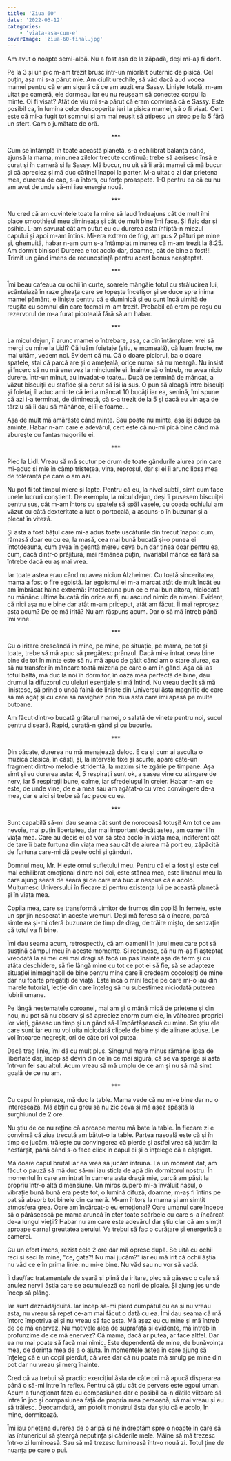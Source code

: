 ```yaml
---
title: 'Ziua 60'
date: '2022-03-12'
categories:
    - 'viata-asa-cum-e'
coverImage: 'ziua-60-final.jpg'
---
```


Am avut o noapte semi-albă. Nu a fost așa de la zăpadă, deși mi-aș fi dorit.

Pe la 3 și un pic m-am trezit brusc într-un miorlăit puternic de pisică. Cel puțin, așa mi s-a părut mie. Am ciulit urechile, să văd dacă aud vocea mamei pentru că eram sigură că ce am auzit era Sassy. Liniște totală, m-am uitat pe cameră, ele dormeau iar eu nu reușeam să conectez corpul la minte. Oi fi visat? Atât de viu mi s-a părut că eram convinsă că e Sassy. Este posibil ca, în lumina celor descoperite ieri la pisica mamei, să o fi visat. Cert este că mi-a fugit tot somnul și am mai reușit să atipesc un strop pe la 5 fără un sfert. Cam o jumătate de oră.

<p style="text-align: center;">***</p>

Cum se întâmplă în toate această planetă, s-a echilibrat balanța când, ajunsă la mama, minunea zilelor trecute continuă: trebe să aerisesc însă e curat și în cameră și la Sassy. Mă bucur, nu uit să îi arăt mamei că mă bucur și că apreciez și mă duc cătinel înapoi la parter. M-a uitat o zi dar prietena mea, durerea de cap, s-a întors, cu forțe proaspete. 1-0 pentru ea că eu nu am avut de unde să-mi iau energie nouă.

<p style="text-align: center;">***</p>

Nu cred că am cuvintele toate la mine să laud îndeajuns cât de mult îmi place smoothieul meu dimineața și cât de mult bine îmi face. Și fizic dar și psihic. L-am savurat cât am putut eu cu durerea asta înfiptă-n miezul capului și apoi m-am întins. Mi-era extrem de frig, am pus 2 pături pe mine și, ghemuită, habar n-am cum s-a întâmplat minunea că m-am trezit la 8:25. Am dormit binișor! Durerea e tot acolo dar, doamne, cât de bine a fost!!! Trimit un gând imens de recunoștință pentru acest bonus neașteptat.

<p style="text-align: center;">***</p>

Îmi beau cafeaua cu ochii în curte, soarele mângâie totul cu strălucirea lui, scânteiază în raze gheața care se topește încetișor și se duce spre inima mamei pământ, e liniște pentru că e duminică și eu sunt încă uimită de reușita cu somnul din care tocmai m-am trezit. Probabil că eram pe roșu cu rezervorul de m-a furat picoteală fără să am habar.

<p style="text-align: center;">***</p>

La micul dejun, îi arunc mamei o întrebare, așa, ca din întâmplare: vrei să mergi cu mine la Lidl? Că luăm foietaje (știu, e momeală), că luam fructe, ne mai uităm, vedem noi. Evident că nu. Că o doare piciorul, ba o doare spatele, stai că parcă are și o amețeală, orice numai să nu meargă. Nu insist și încerc să nu mă enervez la minciunile ei. Înainte să o întreb, nu avea nicio durere. Într-un minut, au invadat-o toate… După ce termină de mâncat, a văzut biscuiții cu stafide și a cerut să își ia sus. O pun să aleagă între biscuiți și foietaj, îi aduc aminte că ieri a mâncat 10 bucăți iar ea, senină, îmi spune că azi i-a terminat, de dimineață, că s-a trezit de la 5 și dacă eu vin așa de târziu să îi dau să mănânce, ei îi e foame…

Așa de mult mă amărăște când minte. Sau poate nu minte, așa își aduce ea aminte. Habar n-am care e adevărul, cert este că nu-mi pică bine când mă aburește cu fantasmagoriile ei.

<p style="text-align: center;">***</p>

Plec la Lidl. Vreau să mă scutur pe drum de toate gândurile aiurea prin care mi-aduc și mie în câmp tristețea, vina, reproșul, dar și ei îi arunc lipsa mea de toleranță pe care o am azi.

Nu pot fi tot timpul miere și lapte. Pentru că eu, la nivel subtil, simt cum face unele lucruri conștient. De exemplu, la micul dejun, deși îi pusesem biscuiței pentru sus, cât m-am întors cu spatele să spăl vasele, cu coada ochiului am văzut cu câtă dexteritate a luat o portocală, a ascuns-o în buzunar și a plecat în viteză.

Și asta a fost bățul care mi-a adus toate uscăturile din trecut înapoi: cum, rămasă doar eu cu ea, la masă, cea mai bună bucată și-o punea ei întotdeauna, cum avea în geantă mereu ceva bun dar ținea doar pentru ea, cum, dacă dintr-o prăjitură, mai rămânea puțin, invariabil mânca ea fără să întrebe dacă eu aș mai vrea.

Iar toate astea erau când nu avea niciun Alzheimer. Cu toată sinceritatea, mama a fost o fire egoistă. Iar egoismul ei m-a marcat atât de mult încât eu am îmbrăcat haina extremă: întotdeauna pun ce e mai bun altora, niciodată nu mănânc ultima bucată din orice ar fi, nu ascund nimic de nimeni. Evident, că nici așa nu e bine dar atât m-am priceput, atât am făcut. Îi mai reproșez asta acum? De ce mă irită? Nu am răspuns acum. Dar o să mă întreb până îmi vine.

<p style="text-align: center;">***</p>

Cu o iritare crescândă în mine, pe mine, pe situație, pe mama, pe tot și toate, trebe să mă apuc să pregătesc prânzul. Dacă mi-a intrat ceva bine bine de tot în minte este să nu mă apuc de gătit când am o stare aiurea, ca să nu transfer în mâncare toată mizeria pe care o am în gând. Așa că las totul baltă, mă duc la noi în dormitor, în oaza mea perfectă de bine, dau drumul la difuzorul cu uleiuri esențiale și mă întind. Nu vreau decât să mă liniștesc, să prind o undă faină de liniște din Universul ăsta magnific de care să mă agăț și cu care să navighez prin ziua asta care îmi apasă pe multe butoane.

Am făcut dintr-o bucată grătarul mamei, o salată de vinete pentru noi, sucul pentru diseară. Rapid, curată-n gând și cu bucurie.

<p style="text-align: center;">***</p>

Din păcate, durerea nu mă menajează deloc. E ca și cum ai asculta o muzică clasică, în căști, și, la intervale fixe și scurte, apare câte-un fragment dintr-o melodie stridentă, la maxim și te zgârie pe timpane. Așa simt și eu durerea asta: 4, 5 respirații sunt ok, a șasea vine cu atingere de nerv, iar 5 respirații bune, calme, iar sfredelușul în creier. Habar n-am ce este, de unde vine, de e a mea sau am agățat-o cu vreo convingere de-a mea, dar e aici și trebe să fac pace cu ea.

<p style="text-align: center;">***</p>

Sunt capabilă să-mi dau seama cât sunt de norocoasă totuși! Am tot ce am nevoie, mai puțin libertatea, dar mai important decât astea, am oameni în viața mea. Care au decis ei că vor să stea acolo în viața mea, indiferent cât de tare îi bate furtuna din viața mea sau cât de aiurea mă port eu, zăpăcită de furtuna care-mi dă peste ochi și gânduri.

Domnul meu, Mr. H este omul sufletului meu. Pentru că el a fost și este cel mai echilibrat emoțional dintre noi doi, este stânca mea, este limanul meu la care ajung seară de seară și de care mă bucur nespus că e acolo. Mulțumesc Universului în fiecare zi pentru existența lui pe această planetă și în viața mea.

Copila mea, care se transformă uimitor de frumos din copilă în femeie, este un sprijin nesperat în aceste vremuri. Deși mă feresc să o încarc, parcă simte ea și-mi oferă buzunare de timp de drag, de trăire mișto, de senzație că totul va fi bine.

Îmi dau seama acum, retrospectiv, că am oamenii în jurul meu care pot să susțină câmpul meu în aceste momente. Și recunosc, că nu m-aș fi așteptat vreodată la ai mei cei mai dragi să facă un pas înainte așa de ferm și cu atâta deschidere, să fie lângă mine cu tot ce pot ei să fie, să se adapteze situației inimaginabil de bine pentru mine care îi credeam cocoloșiți de mine dar nu foarte pregătiți de viață. Este încă o mini lecție pe care mi-o iau din marele tutorial, lecție din care înțeleg să nu subestimez niciodată puterea iubirii umane.

Pe lângă nestematele coroanei, mai am și o mână mică de prietene și din nou, nu pot să nu observ și să apreciez enorm cum ele, în vâltoarea propriei lor vieți, găsesc un timp și un gând să-l împărtășească cu mine. Se știu ele care sunt iar eu nu voi uita niciodată clipele de bine și de alinare aduse. Le voi întoarce negreșit, ori de câte ori voi putea.

Dacă trag linie, îmi dă cu mult plus. Singurul mare minus rămâne lipsa de libertate dar, încep să devin din ce în ce mai sigură, că se va sparge și asta într-un fel sau altul. Acum vreau să mă umplu de ce am și nu să mă simt goală de ce nu am.

<p style="text-align: center;">***</p>

Cu capul în piuneze, mă duc la table. Mama vede că nu mi-e bine dar nu o interesează. Mă abțin cu greu să nu zic ceva și mă așez spășită la surghiunul de 2 ore.

Nu știu de ce nu reține că aproape mereu mă bate la table. În fiecare zi e convinsă că ziua trecută am bătut-o la table. Partea nasoală este că și în timp ce jucăm, trăiește cu convingerea că pierde și astfel vrea să jucăm la nesfârșit, până când s-o face click în capul ei și o înțelege că a câștigat.

Mă doare capul brutal iar ea vrea să jucăm întruna. La un moment dat, am făcut o pauză să mă duc să-mi iau sticla de apă din dormitorul nostru. În momentul în care am intrat în camera asta dragă mie, parcă am pășit la propriu într-o altă dimensiune. Un miros superb mi-a învăluit nasul, o vibrație bună bună era peste tot, o lumină difuză, doamne, m-aș fi întins pe pat să absorb tot binele din cameră. M-am întors la mama și am simțit atmosfera grea. Oare am încărcat-o eu emoțional? Oare umanul care începe să o părăsească pe mama aruncă în eter toate scârbele cu care s-a încărcat de-a lungul vieții? Habar nu am care este adevărul dar știu clar că am simțit aproape carnal greutatea aerului. Va trebui să fac o curățare și energetică a camerei.

Cu un efort imens, rezist cele 2 ore dar mă opresc după. Se uită cu ochii reci și seci la mine, "ce, gata?! Nu mai jucăm?" iar eu mă irit că ochii ăștia nu văd ce e în prima linie: nu mi-e bine. Nu văd sau nu vor să vadă.

Îi dau/fac tratamentele de seară și plină de iritare, plec să găsesc o cale să anulez nervii ăștia care se acumulează ca norii de ploaie. Și ajung jos unde încep să plâng.

Iar sunt deznădăjduită. Iar încep să-mi pierd cumpătul cu ea și nu vreau asta, nu vreau să repet ce-am mai făcut o dată cu ea. Îmi dau seama că mă întorc împotriva ei și nu vreau să fac asta. Mă așez eu cu mine și mă întreb de ce mă enervez. Nu motivele alea de suprafață și evidente, mă întreb în profunzime de ce mă enervez? Că mama, dacă ar putea, ar face altfel. Dar ea nu mai poate să facă mai nimic. Este dependentă de mine, de bunăvoința mea, de dorința mea de a o ajuta. În momentele astea în care ajung să înțeleg că e un copil pierdut, că vrea dar că nu poate mă smulg pe mine din pot dar nu vreau și merg înainte.

Cred că va trebui să practic exercițiul ăsta de câte ori mă apucă disperarea până o să-mi intre în reflex. Pentru că știu cât de pervers este egoul uman. Acum a funcționat faza cu compasiunea dar e posibil ca-n dățile viitoare să intre în joc și compasiunea față de propria mea persoană, să mai vreau și eu să trăiesc. Deocamdată, am potolit monstrul ăsta dar știu că e acolo, în mine, dormitează.

Îmi iau prietena durerea de o aripă și ne îndreptăm spre o noapte în care să las întunericul să șteargă neputința și căderile mele. Mâine să mă trezesc într-o zi luminoasă. Sau să mă trezesc luminoasă într-o nouă zi. Totul ține de nuanța pe care o pui.
